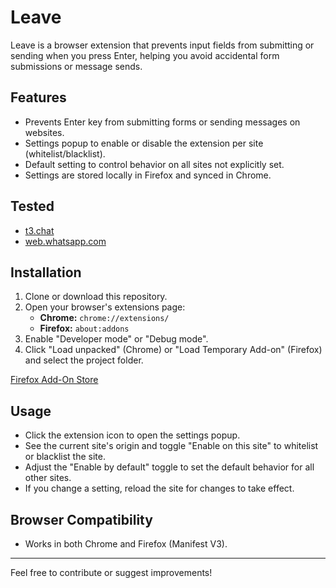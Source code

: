 # Leave

Leave is a browser extension that prevents input fields from submitting or sending when you press Enter, helping you avoid accidental form submissions or message sends.

## Features
- Prevents Enter key from submitting forms or sending messages on websites.
- Settings popup to enable or disable the extension per site (whitelist/blacklist).
- Default setting to control behavior on all sites not explicitly set.
- Settings are stored locally in Firefox and synced in Chrome.

## Tested
- [t3.chat](https://t3.chat/)
- [web.whatsapp.com](https://web.whatsapp.com/)

## Installation
1. Clone or download this repository.
2. Open your browser's extensions page:
   - **Chrome:** `chrome://extensions/`
   - **Firefox:** `about:addons`
3. Enable "Developer mode" or "Debug mode".
4. Click "Load unpacked" (Chrome) or "Load Temporary Add-on" (Firefox) and select the project folder.

[Firefox Add-On Store](https://addons.mozilla.org/en-US/firefox/addon/leave/)

## Usage
- Click the extension icon to open the settings popup.
- See the current site's origin and toggle "Enable on this site" to whitelist or blacklist the site.
- Adjust the "Enable by default" toggle to set the default behavior for all other sites.
- If you change a setting, reload the site for changes to take effect.

## Browser Compatibility
- Works in both Chrome and Firefox (Manifest V3).

---

Feel free to contribute or suggest improvements!
